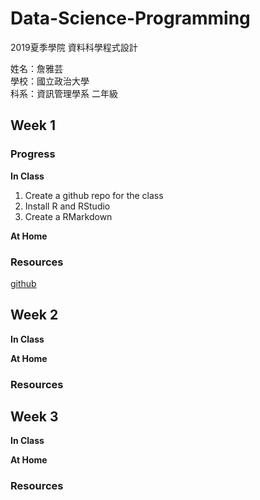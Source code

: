 # Data-Science-Programming
2019夏季學院 資料科學程式設計

姓名：詹雅芸  
學校：國立政治大學  
科系：資訊管理學系 二年級  

## Week 1
### Progress
**In Class**
1. Create a github repo for the class
2. Install R and RStudio
3. Create a RMarkdown

**At Home**
### Resources
[github](https://www.peculab.org/2019/07/03/108-%e5%85%a8%e5%9c%8b%e5%a4%8f%e5%ad%a3%e5%ad%b8%e9%99%a2%e5%ad%b8%e5%93%a1-github/)


## Week 2
**In Class**

**At Home**
### Resources

## Week 3
**In Class**

**At Home**
### Resources
